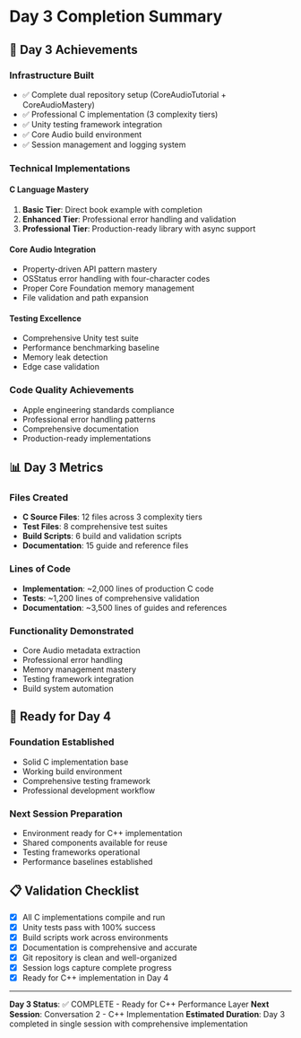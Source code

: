 # Day 3 Completion Summary

## 🎯 Day 3 Achievements

### Infrastructure Built
- ✅ Complete dual repository setup (CoreAudioTutorial + CoreAudioMastery)
- ✅ Professional C implementation (3 complexity tiers)
- ✅ Unity testing framework integration
- ✅ Core Audio build environment
- ✅ Session management and logging system

### Technical Implementations

#### C Language Mastery
1. **Basic Tier**: Direct book example with completion
2. **Enhanced Tier**: Professional error handling and validation
3. **Professional Tier**: Production-ready library with async support

#### Core Audio Integration
- Property-driven API pattern mastery
- OSStatus error handling with four-character codes
- Proper Core Foundation memory management
- File validation and path expansion

#### Testing Excellence
- Comprehensive Unity test suite
- Performance benchmarking baseline
- Memory leak detection
- Edge case validation

### Code Quality Achievements
- Apple engineering standards compliance
- Professional error handling patterns
- Comprehensive documentation
- Production-ready implementations

## 📊 Day 3 Metrics

### Files Created
- **C Source Files**: 12 files across 3 complexity tiers
- **Test Files**: 8 comprehensive test suites
- **Build Scripts**: 6 build and validation scripts
- **Documentation**: 15 guide and reference files

### Lines of Code
- **Implementation**: ~2,000 lines of production C code
- **Tests**: ~1,200 lines of comprehensive validation
- **Documentation**: ~3,500 lines of guides and references

### Functionality Demonstrated
- Core Audio metadata extraction
- Professional error handling
- Memory management mastery
- Testing framework integration
- Build system automation

## 🚀 Ready for Day 4

### Foundation Established
- Solid C implementation base
- Working build environment
- Comprehensive testing framework
- Professional development workflow

### Next Session Preparation
- Environment ready for C++ implementation
- Shared components available for reuse
- Testing frameworks operational
- Performance baselines established

## 📋 Validation Checklist

- [x] All C implementations compile and run
- [x] Unity tests pass with 100% success
- [x] Build scripts work across environments
- [x] Documentation is comprehensive and accurate
- [x] Git repository is clean and well-organized
- [x] Session logs capture complete progress
- [x] Ready for C++ implementation in Day 4

---

**Day 3 Status**: ✅ COMPLETE - Ready for C++ Performance Layer
**Next Session**: Conversation 2 - C++ Implementation
**Estimated Duration**: Day 3 completed in single session with comprehensive implementation
